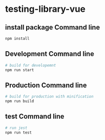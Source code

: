 # testing-library-vue


## install package Command line
``` bash
npm install
```

## Development Command line
``` bash
# build for developemnt
npm run start
```

## Production Command line
``` bash
# build for production with minification
npm run build
```

## test Command line
``` bash
# run jest
npm run test
```